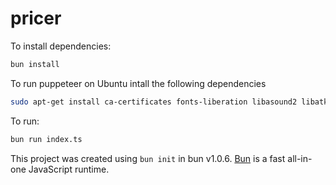 # pricer

To install dependencies:

```bash
bun install
```

To run puppeteer on Ubuntu intall the following dependencies

```bash
sudo apt-get install ca-certificates fonts-liberation libasound2 libatk-bridge2.0-0 libatk1.0-0 libc6 libcairo2 libcups2 libdbus-1-3 libexpat1 libfontconfig1 libgbm1 libgcc1 libglib2.0-0 libgtk-3-0 libnspr4 libnss3 libpango-1.0-0 libpangocairo-1.0-0 libstdc++6 libx11-6 libx11-xcb1 libxcb1 libxcomposite1 libxcursor1 libxdamage1 libxext6 libxfixes3 libxi6 libxrandr2 libxrender1 libxss1 libxtst6 lsb-release wget xdg-utils
```

To run:

```bash
bun run index.ts
```

This project was created using `bun init` in bun v1.0.6. [Bun](https://bun.sh) is a fast all-in-one JavaScript runtime.
